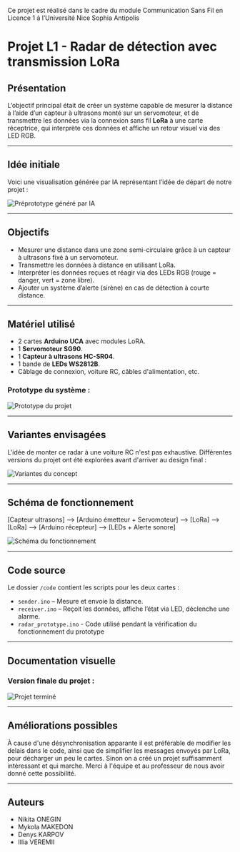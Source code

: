 Ce projet est réalisé dans le cadre du module Communication Sans Fil en Licence 1 à l’Université
Nice Sophia Antipolis

# Projet L1 - Radar de détection avec transmission LoRa

## Présentation

L’objectif principal était de créer un système capable de mesurer la distance à l’aide d’un capteur à ultrasons monté sur un servomoteur, et de transmettre les données via la connexion sans fil **LoRa** à une carte réceptrice, qui interprète ces données et affiche un retour visuel via des LED RGB.

---

## Idée initiale

Voici une visualisation générée par IA représentant l’idée de départ de notre projet :

![Préprototype généré par IA](images/idee_ia.jpg)

---

## Objectifs

- Mesurer une distance dans une zone semi-circulaire grâce à un capteur à ultrasons fixé à un servomoteur.
- Transmettre les données à distance en utilisant LoRa.
- Interpréter les données reçues et réagir via des LEDs RGB (rouge = danger, vert = zone libre).
- Ajouter un système d’alerte (sirène) en cas de détection à courte distance.

---

## Matériel utilisé

- 2 cartes **Arduino UCA** avec modules LoRA.
- 1 **Servomoteur SG90**.
- 1 **Capteur à ultrasons HC-SR04**.
- 1 bande de **LEDs WS2812B**.
- Câblage de connexion, voiture RC, câbles d'alimentation, etc.

### Prototype du système :
![Prototype du projet](images/prototype.jpg)

---

## Variantes envisagées

L'idée de monter ce radar à une voiture RC n'est pas exhaustive. Différentes versions du projet ont été explorées avant d'arriver au design final :

![Variantes du concept](images/variantes.jpg)

---

## Schéma de fonctionnement

[Capteur ultrasons] --> [Arduino émetteur + Servomoteur] --> [LoRa] --> [LoRa] --> [Arduino récepteur] --> [LEDs + Alerte sonore]

![Schéma du fonctionnement](images/schema.jpg)

---

## Code source

Le dossier `/code` contient les scripts pour les deux cartes :

- `sender.ino` – Mesure et envoie la distance.
- `receiver.ino` – Reçoit les données, affiche l’état via LED, déclenche une alarme.
- `radar_prototype.ino` - Code utilisé pendant la vérification du fonctionnement du prototype

---

## Documentation visuelle

### Version finale du projet :
![Projet terminé](images/final.jpg)

---

## Améliorations possibles

À cause d'une désynchronisation apparante il est préférable de modifier les delais dans le code, ainsi que de simplifier les messages envoyés par LoRa, pour décharger un peu le cartes. Sinon on a créé un projet suffisamment intéressant et qui marche. Merci à l'équipe et au professeur de nous avoir donné cette possibilité.

---

## Auteurs

- Nikita ONEGIN
- Mykola MAKEDON
- Denys KARPOV
- Illia VEREMII
